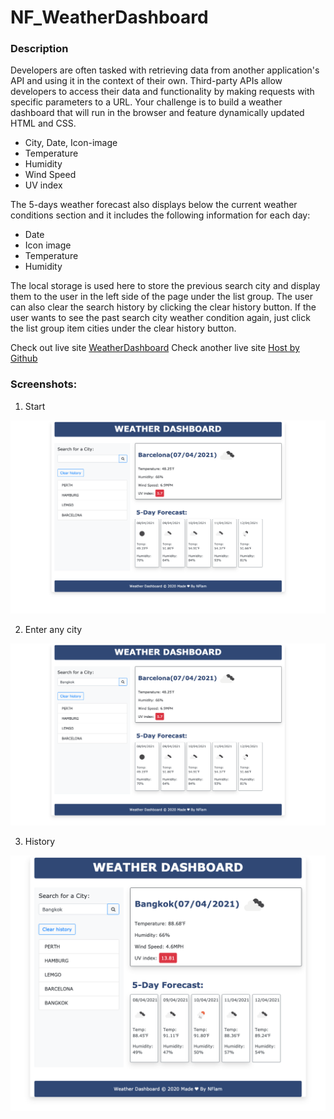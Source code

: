 # NF_WeatherDashboard

### Description
Developers are often tasked with retrieving data from another application's API and using it in the context of their own. Third-party APIs allow developers to access their data and functionality by making requests with specific parameters to a URL. Your challenge is to build a weather dashboard that will run in the browser and feature dynamically updated HTML and CSS.

- City, Date, Icon-image
- Temperature
- Humidity
- Wind Speed
- UV index

The 5-days weather forecast also displays below the current weather conditions section and it includes the following information for each day:

- Date
- Icon image
- Temperature
- Humidity

The local storage is used here to store the previous search city and display them to the user in the left side of the page under the list group. The user can also clear the search history by clicking the clear history button.
If the user wants to see the past search city weather condition again, just click the list group item cities under the clear history button.

Check out live site [WeatherDashboard](https://n-flam.github.io/NF_WeatherDashboard/)
Check another live site [Host by Github](https://github.com/n-flam/NF_WeatherDashboardx)

### Screenshots:
1. Start

![Capture](https://github.com/n-flam/NF_WeatherDashboard/blob/main/mockup/mockup-1.png)

2. Enter any city

![Capture](https://github.com/n-flam/NF_WeatherDashboard/blob/main/mockup/mockup-2.png)

3. History

![Capt1ure](https://github.com/n-flam/NF_WeatherDashboard/blob/main/mockup/mockup-3.png)

